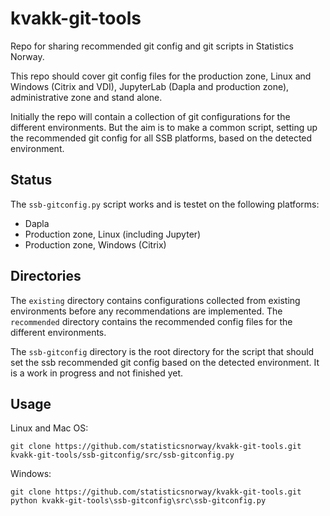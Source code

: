 # kvakk-git-tools

Repo for sharing recommended git config and git scripts in Statistics Norway.

This repo should cover git config files for the production zone, Linux
and Windows (Citrix and VDI), JupyterLab (Dapla and production zone),
administrative zone and stand alone.

Initially the repo will contain a collection of git configurations for the different
environments. But the aim is to make a common script, setting up the recommended
git config for all SSB platforms, based on the detected environment.

## Status

The `ssb-gitconfig.py` script works and is testet on the following platforms:

- Dapla
- Production zone, Linux (including Jupyter)
- Production zone, Windows (Citrix)

## Directories

The `existing` directory contains configurations collected from existing environments
before any recommendations are implemented. The `recommended` directory contains the
recommended config files for the different environments.

The `ssb-gitconfig` directory is the root directory for the script that should
set the ssb recommended git config based on the detected environment. It is a
work in progress and not finished yet.

## Usage

Linux and Mac OS:

```shell
git clone https://github.com/statisticsnorway/kvakk-git-tools.git
kvakk-git-tools/ssb-gitconfig/src/ssb-gitconfig.py
```

Windows:

```shell
git clone https://github.com/statisticsnorway/kvakk-git-tools.git
python kvakk-git-tools\ssb-gitconfig\src\ssb-gitconfig.py
```
